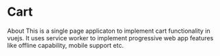 # Cart

About
This is a single page applicaton to implement cart functionality in vuejs. It uses service worker to implement progressive web app features like offline capability, mobile support etc.

